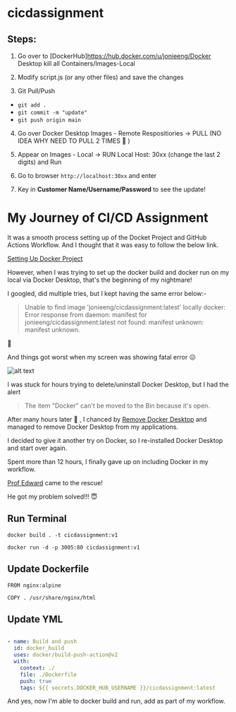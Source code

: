 # cicdassignment

## Steps:
1. Go over to [DockerHub]https://hub.docker.com/u/jonieeng/Docker Desktop kill all Containers/Images-Local

2. Modify script.js (or any other files) and save the changes

3. Git Pull/Push
  - `git add .` 
  - `git commit -m "update"` 
  - `git push origin main`

4. Go over Docker Desktop Images - Remote Respositiories -> PULL (NO IDEA WHY NEED TO PULL 2 TIMES :raised_eyebrow: )

5. Appear on Images - Local -> RUN Local Host: 30xx (change the last 2 digits) and Run

6. Go to browser `http://localhost:30xx` and enter

7. Key in **Customer Name/Username/Password** to see the update!
  
# My Journey of CI/CD Assignment
It was a smooth process setting up of the Docket Project and GitHub Actions Workflow.
And I thought that it was easy to follow the below link.

[Setting Up Docker Project](https://docs.docker.com/ci-cd/github-actions/)

However, when I was trying to set up the docker build and docker run on my local via Docker Desktop, that's the beginning of my nightmare!

I googled, did multiple tries, but I kept having the same error below:-

> Unable to find image 'jonieeng/cicdassignment:latest' locally
docker: Error response from daemon: manifest for jonieeng/cicdassignment:latest not found: manifest unknown: manifest unknown.

:exploding_head:

And things got worst when my screen was showing fatal error :confounded:

![alt text](https://pbs.twimg.com/media/E36PFk1VEAsfv0P.jpg)

I was stuck for hours trying to delete/uninstall Docker Desktop, but I had the alert

> The item "Docker" can't be moved to the Bin because it's open. 

After many hours later :anger: , I chanced by [Remove Docker Desktop](https://github.com/docker/toolbox/blob/master/osx/uninstall.sh) and managed to remove Docker Desktop from my applications.

I decided to give it another try on Docker, so I re-installed Docker Desktop and start over again. 

Spent more than 12 hours, I finally gave up on including Docker in my workflow. 

[Prof Edward](https://www.linkedin.com/in/edwardjoesoef/) came to the rescue! 

He got my problem solved!!! :innocent:

## Run Terminal
`docker build . -t cicdassignment:v1`

`docker run -d -p 3005:80 cicdassignment:v1`

## Update Dockerfile 
`FROM nginx:alpine`

`COPY . /usr/share/nginx/html`

## Update YML

```publish.yml

- name: Build and push
  id: docker_build
  uses: docker/build-push-action@v2
  with:
    context: ./
    file: ./Dockerfile
    push: true
    tags: ${{ secrets.DOCKER_HUB_USERNAME }}/cicdassignment:latest
```

 And yes, now I'm able to docker build and run, add as part of my workflow.   
